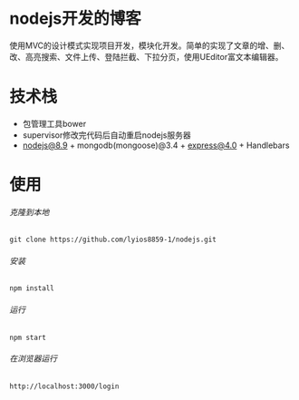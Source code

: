 # nodejs开发的博客

使用MVC的设计模式实现项目开发，模块化开发。简单的实现了文章的增、删、改、高亮搜索、文件上传、登陆拦截、下拉分页，使用UEditor富文本编辑器。

# 技术栈
* 包管理工具bower
* supervisor修改完代码后自动重启nodejs服务器
* nodejs@8.9 + mongodb(mongoose)@3.4 + express@4.0 + Handlebars

# 使用
######	克隆到本地
	git clone https://github.com/lyios8859-1/nodejs.git
######   安装
	npm install
######	运行
	npm start
###### 在浏览器运行
	http://localhost:3000/login

